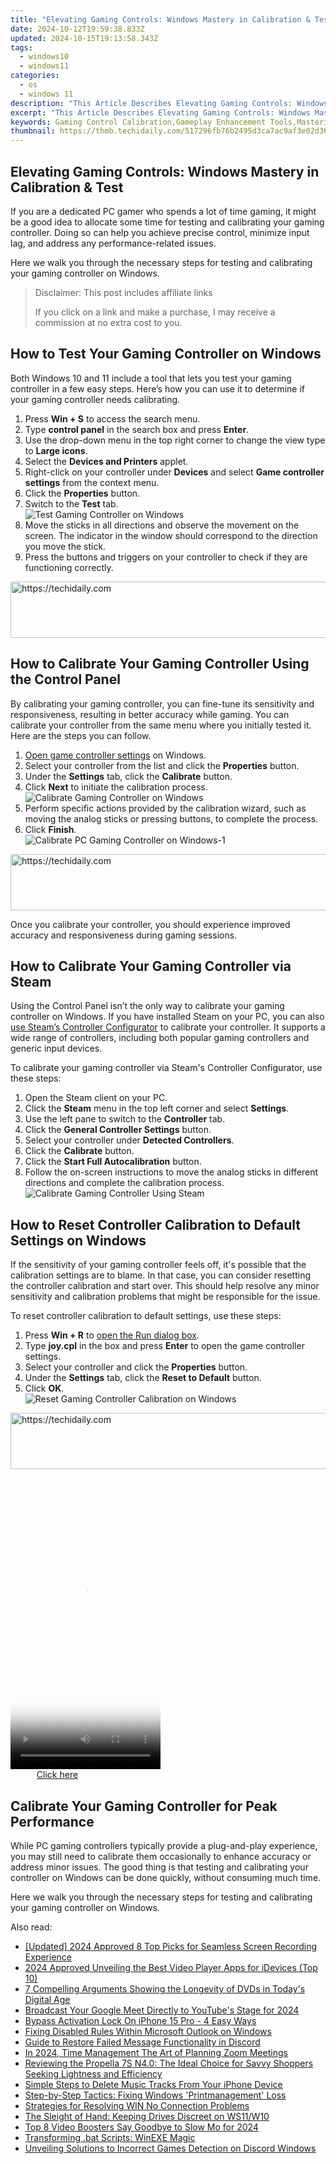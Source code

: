 ```yaml
---
title: "Elevating Gaming Controls: Windows Mastery in Calibration & Test"
date: 2024-10-12T19:59:38.833Z
updated: 2024-10-15T19:13:58.343Z
tags:
  - windows10
  - windows11
categories:
  - os
  - windows 11
description: "This Article Describes Elevating Gaming Controls: Windows Mastery in Calibration & Test"
excerpt: "This Article Describes Elevating Gaming Controls: Windows Mastery in Calibration & Test"
keywords: Gaming Control Calibration,Gameplay Enhancement Tools,Mastering Game Settings,Windows System Customization,Optimal Gaming Performance,Advanced PC Configuration,Precision in Play
thumbnail: https://thmb.techidaily.com/517296fb76b2495d3ca7ac9af3e02d36cfd22dc3a1d76f74a4f77913c7df7881.jpg
---
```


## Elevating Gaming Controls: Windows Mastery in Calibration & Test

 If you are a dedicated PC gamer who spends a lot of time gaming, it might be a good idea to allocate some time for testing and calibrating your gaming controller. Doing so can help you achieve precise control, minimize input lag, and address any performance-related issues.

 Here we walk you through the necessary steps for testing and calibrating your gaming controller on Windows.

>  Disclaimer: This post includes affiliate links
>
>  If you click on a link and make a purchase, I may receive a commission at no extra cost to you.
>

## How to Test Your Gaming Controller on Windows

 Both Windows 10 and 11 include a tool that lets you test your gaming controller in a few easy steps. Here’s how you can use it to determine if your gaming controller needs calibrating.

1. Press **Win + S** to access the search menu.
2. Type **control panel** in the search box and press **Enter**.
3. Use the drop-down menu in the top right corner to change the view type to **Large icons**.
4. Select the **Devices and Printers** applet.
5. Right-click on your controller under **Devices** and select **Game controller settings** from the context menu.
6. Click the **Properties** button.
7. Switch to the **Test** tab.  
![Test Gaming Controller on Windows](https://static1.makeuseofimages.com/wordpress/wp-content/uploads/2023/05/test-gaming-controller-on-windows.jpg)
8. Move the sticks in all directions and observe the movement on the screen. The indicator in the window should correspond to the direction you move the stick.
9. Press the buttons and triggers on your controller to check if they are functioning correctly.

<!-- affiliate ads begin -->
<a href="https://appsumo.8odi.net/c/5597632/2002019/7443" target="_top" id="2002019">
  <img src="//a.impactradius-go.com/display-ad/7443-2002019" border="0" alt="https://techidaily.com" width="728" height="90"/>
</a>
<img height="0" width="0" src="https://appsumo.8odi.net/i/5597632/2002019/7443" style="position:absolute;visibility:hidden;" border="0" />
<!-- affiliate ads end -->

## How to Calibrate Your Gaming Controller Using the Control Panel

 By calibrating your gaming controller, you can fine-tune its sensitivity and responsiveness, resulting in better accuracy while gaming. You can calibrate your controller from the same menu where you initially tested it. Here are the steps you can follow.

1. [Open game controller settings](https://www.makeuseof.com/how-to-launch-game-controllers-settings-windows-11/) on Windows.
2. Select your controller from the list and click the **Properties** button.
3. Under the **Settings** tab, click the **Calibrate** button.
4. Click **Next** to initiate the calibration process.  
![Calibrate Gaming Controller on Windows](https://static1.makeuseofimages.com/wordpress/wp-content/uploads/2023/05/calibrate-gaming-controller-on-windows.jpg)
5. Perform specific actions provided by the calibration wizard, such as moving the analog sticks or pressing buttons, to complete the process.
6. Click **Finish**.  
![Calibrate PC Gaming Controller on Windows-1](https://static1.makeuseofimages.com/wordpress/wp-content/uploads/2023/05/calibrate-pc-gaming-controller-on-windows-1.jpg)

<!-- affiliate ads begin -->
<a href="https://appsumo.8odi.net/c/5597632/2087395/7443" target="_top" id="2087395">
  <img src="//a.impactradius-go.com/display-ad/7443-2087395" border="0" alt="https://techidaily.com" width="728" height="90"/>
</a>
<img height="0" width="0" src="https://appsumo.8odi.net/i/5597632/2087395/7443" style="position:absolute;visibility:hidden;" border="0" />
<!-- affiliate ads end -->

 Once you calibrate your controller, you should experience improved accuracy and responsiveness during gaming sessions.

## How to Calibrate Your Gaming Controller via Steam

 Using the Control Panel isn’t the only way to calibrate your gaming controller on Windows. If you have installed Steam on your PC, you can also [use Steam’s Controller Configurator](https://www.makeuseof.com/steam-controller-configurator-explained/) to calibrate your controller. It supports a wide range of controllers, including both popular gaming controllers and generic input devices.

 To calibrate your gaming controller via Steam's Controller Configurator, use these steps:

1. Open the Steam client on your PC.
2. Click the **Steam** menu in the top left corner and select **Settings**.
3. Use the left pane to switch to the **Controller** tab.
4. Click the **General Controller Settings** button.
5. Select your controller under **Detected Controllers**.
6. Click the **Calibrate** button.
7. Click the **Start Full Autocalibration** button.
8. Follow the on-screen instructions to move the analog sticks in different directions and complete the calibration process.  
![Calibrate Gaming Controller Using Steam](https://static1.makeuseofimages.com/wordpress/wp-content/uploads/2023/05/calibrate-gaming-controller-using-steam.jpg)

## How to Reset Controller Calibration to Default Settings on Windows

 If the sensitivity of your gaming controller feels off, it's possible that the calibration settings are to blame. In that case, you can consider resetting the controller calibration and start over. This should help resolve any minor sensitivity and calibration problems that might be responsible for the issue.

 To reset controller calibration to default settings, use these steps:

1. Press **Win + R** to [open the Run dialog box](https://www.makeuseof.com/windows-open-run-command-dialog-box/).
2. Type **joy.cpl** in the box and press **Enter** to open the game controller settings.
3. Select your controller and click the **Properties** button.
4. Under the **Settings** tab, click the **Reset to Default** button.
5. Click **OK**.  
![Reset Gaming Controller Calibration on Windows](https://static1.makeuseofimages.com/wordpress/wp-content/uploads/2023/05/reset-gaming-controller-calibration-on-windows.jpg)

<!-- affiliate ads begin -->
<a href="https://appsumo.8odi.net/c/5597632/2100537/7443" target="_top" id="2100537">
  <img src="//a.impactradius-go.com/display-ad/7443-2100537" border="0" alt="https://techidaily.com" width="728" height="90"/>
</a>
<img height="0" width="0" src="https://appsumo.8odi.net/i/5597632/2100537/7443" style="position:absolute;visibility:hidden;" border="0" />
<!-- affiliate ads end -->

<!-- affiliate ads begin -->
<span id="1770526">
					<video width="240" height="480" style="cursor:pointer"
           poster="//a.impactradius-go.com/display-clicktoplayimage/1770526.png"
           onclick="if(!this.playClicked){this.play();this.setAttribute('controls',true);this.playClicked=true;}">
	   <source src="//a.impactradius-go.com/display-ad/20702-1770526">
	   <img src="//a.impactradius-go.com/display-clicktoplayimage/1770526.png" style="border: none; height: 100%; width: 100%; object-fit: contain">
	</video>
	<div style="width:150px;text-align:center"><a href="javascript:window.open(decodeURIComponent('https%3A%2F%2Ftokenmetrics.sjv.io%2Fc%2F5597632%2F1770526%2F20702'), '_blank');void(0);">Click here</a></div>
</span>
<img height="0" width="0" src="https://imp.pxf.io/i/5597632/1770526/20702" style="position:absolute;visibility:hidden;" border="0" />
<!-- affiliate ads end -->

## Calibrate Your Gaming Controller for Peak Performance

 While PC gaming controllers typically provide a plug-and-play experience, you may still need to calibrate them occasionally to enhance accuracy or address minor issues. The good thing is that testing and calibrating your controller on Windows can be done quickly, without consuming much time.

 Here we walk you through the necessary steps for testing and calibrating your gaming controller on Windows.

<ins class="adsbygoogle"
      style="display:block"
      data-ad-client="ca-pub-7571918770474297"
      data-ad-slot="8358498916"
      data-ad-format="auto"
      data-full-width-responsive="true"></ins>
    

<span class="atpl-alsoreadstyle">Also read:</span>
<div><ul>
<li><a href="https://video-screen-grab.techidaily.com/updated-2024-approved-8-top-picks-for-seamless-screen-recording-experience/"><u>[Updated] 2024 Approved 8 Top Picks for Seamless Screen Recording Experience</u></a></li>
<li><a href="https://fox-http.techidaily.com/2024-approved-unveiling-the-best-video-player-apps-for-idevices-top-10/"><u>2024 Approved Unveiling the Best Video Player Apps for iDevices (Top 10)</u></a></li>
<li><a href="https://eaxpv-info.techidaily.com/7-compelling-arguments-showing-the-longevity-of-dvds-in-todays-digital-age/"><u>7 Compelling Arguments Showing the Longevity of DVDs in Today's Digital Age</u></a></li>
<li><a href="https://youtube-clips.techidaily.com/broadcast-your-google-meet-directly-to-youtubes-stage-for-2024/"><u>Broadcast Your Google Meet Directly to YouTube's Stage for 2024</u></a></li>
<li><a href="https://activate-lock.techidaily.com/bypass-activation-lock-on-iphone-15-pro-4-easy-ways-by-drfone-ios/"><u>Bypass Activation Lock On iPhone 15 Pro - 4 Easy Ways</u></a></li>
<li><a href="https://win11.techidaily.com/fixing-disabled-rules-within-microsoft-outlook-on-windows/"><u>Fixing Disabled Rules Within Microsoft Outlook on Windows</u></a></li>
<li><a href="https://win11.techidaily.com/guide-to-restore-failed-message-functionality-in-discord/"><u>Guide to Restore Failed Message Functionality in Discord</u></a></li>
<li><a href="https://on-screen-recording.techidaily.com/in-2024-time-management-the-art-of-planning-zoom-meetings/"><u>In 2024, Time Management The Art of Planning Zoom Meetings</u></a></li>
<li><a href="https://buynow-marvelous.techidaily.com/reviewing-the-propella-7s-n40-the-ideal-choice-for-savvy-shoppers-seeking-lightness-and-efficiency/"><u>Reviewing the Propella 7S N4.0: The Ideal Choice for Savvy Shoppers Seeking Lightness and Efficiency</u></a></li>
<li><a href="https://os-tips.techidaily.com/simple-steps-to-delete-music-tracks-from-your-iphone-device/"><u>Simple Steps to Delete Music Tracks From Your iPhone Device</u></a></li>
<li><a href="https://win11.techidaily.com/step-by-step-tactics-fixing-windows-printmanagement-loss/"><u>Step-by-Step Tactics: Fixing Windows 'Printmanagement' Loss</u></a></li>
<li><a href="https://win11.techidaily.com/strategies-for-resolving-win-no-connection-problems/"><u>Strategies for Resolving WIN No Connection Problems</u></a></li>
<li><a href="https://win11.techidaily.com/the-sleight-of-hand-keeping-drives-discreet-on-ws11w10/"><u>The Sleight of Hand: Keeping Drives Discreet on WS11/W10</u></a></li>
<li><a href="https://fox-cloud.techidaily.com/top-8-video-boosters-say-goodbye-to-slow-mo-for-2024/"><u>Top 8 Video Boosters Say Goodbye to Slow Mo for 2024</u></a></li>
<li><a href="https://win11.techidaily.com/transforming-bat-scripts-winexe-magic/"><u>Transforming .bat Scripts: WinEXE Magic</u></a></li>
<li><a href="https://win11.techidaily.com/unveiling-solutions-to-incorrect-games-detection-on-discord-windows/"><u>Unveiling Solutions to Incorrect Games Detection on Discord Windows</u></a></li>
</ul></div>

